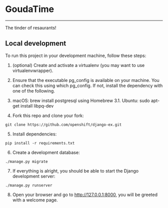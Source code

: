 # GoudaTime
***

The tinder of resaurants!

## Local development

To run this project in your development machine, follow these steps:

1. (optional) Create and activate a virtualenv (you may want to use virtualenvwrapper).

2. Ensure that the executable pg_config is available on your machine. You can check this using which pg_config. If not, install the dependency with one of the following.

3. macOS: brew install postgresql using Homebrew
3.1. Ubuntu: sudo apt-get install libpq-dev

4. Fork this repo and clone your fork:
~~~
git clone https://github.com/openshift/django-ex.git
~~~

5. Install dependencies:
~~~
pip install -r requirements.txt
~~~

6. Create a development database:
~~~
./manage.py migrate
~~~

7. If everything is alright, you should be able to start the Django development server:
~~~
./manage.py runserver
~~~

8. Open your browser and go to http://127.0.0.1:8000, you will be greeted with a welcome page.
